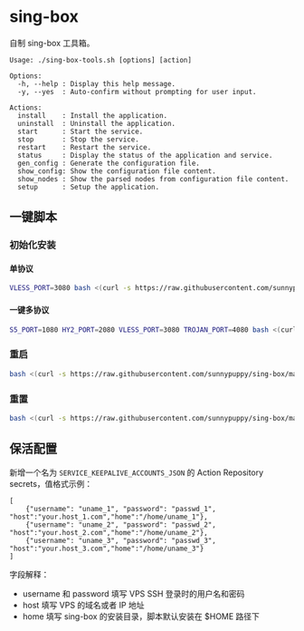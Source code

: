 # sing-box

自制 sing-box 工具箱。

```
Usage: ./sing-box-tools.sh [options] [action]

Options:
  -h, --help : Display this help message.
  -y, --yes  : Auto-confirm without prompting for user input.

Actions:
  install    : Install the application.
  uninstall  : Uninstall the application.
  start      : Start the service.
  stop       : Stop the service.
  restart    : Restart the service.
  status     : Display the status of the application and service.
  gen_config : Generate the configuration file.
  show_config: Show the configuration file content.
  show_nodes : Show the parsed nodes from configuration file content.
  setup      : Setup the application.
```

## 一键脚本

### 初始化安装

#### 单协议

```bash
VLESS_PORT=3080 bash <(curl -s https://raw.githubusercontent.com/sunnypuppy/sing-box/main/sing-box-tools.sh) setup -y
```

#### 一键多协议

```bash
S5_PORT=1080 HY2_PORT=2080 VLESS_PORT=3080 TROJAN_PORT=4080 bash <(curl -s https://raw.githubusercontent.com/sunnypuppy/sing-box/main/sing-box-tools.sh) setup -y
```

### 重启

```bash
bash <(curl -s https://raw.githubusercontent.com/sunnypuppy/sing-box/main/sing-box-tools.sh) restart
```

### 重置

```bash
bash <(curl -s https://raw.githubusercontent.com/sunnypuppy/sing-box/main/sing-box-tools.sh) reset -y
```

## 保活配置

新增一个名为 `SERVICE_KEEPALIVE_ACCOUNTS_JSON` 的 Action Repository secrets，值格式示例：

```
[
    {"username": "uname_1", "password": "passwd_1", "host":"your.host_1.com","home":"/home/uname_1"},
    {"username": "uname_2", "password": "passwd_2", "host":"your.host_2.com","home":"/home/uname_2"},
    {"username": "uname_3", "password": "passwd_3", "host":"your.host_3.com","home":"/home/uname_3"}
]
```

字段解释：

- username 和 password 填写 VPS SSH 登录时的用户名和密码
- host 填写 VPS 的域名或者 IP 地址
- home 填写 sing-box 的安装目录，脚本默认安装在 $HOME 路径下
